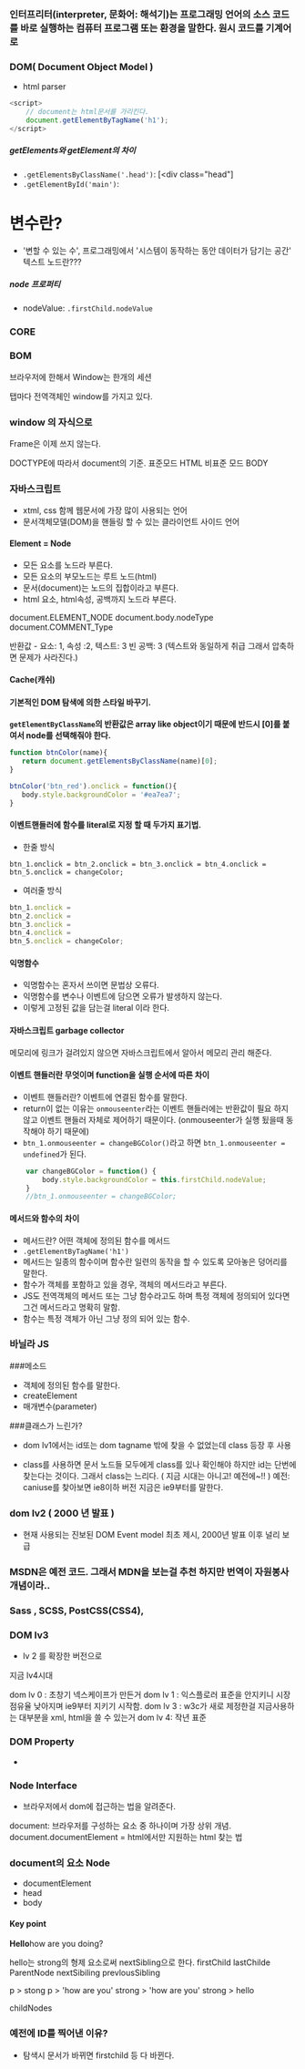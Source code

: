 ### 인터프리터(interpreter, 문화어: 해석기)는 프로그래밍 언어의 소스 코드를 바로 실행하는 컴퓨터 프로그램 또는 환경을 말한다. 원시 코드를 기계어로



### DOM( Document Object Model )
- html parser 

```javascript
<script>
	// document는 html문서를 가리킨다.
	document.getElementByTagName('h1');
</script>
```

##### getElements와 getElement의 차이
- `.getElementsByClassName('.head')`: [<div class="head"]
- `.getElementById('main')`: <div id="main">

# 변수란? 
- '변할 수 있는 수', 프로그래밍에서 '시스템이 동작하는 동안 데이터가 담기는 공간'
텍스트 노드란???

##### node 프로퍼티
- nodeValue:
`.firstChild.nodeValue`


### CORE

### BOM

브라우저에 한해서 Window는 한개의 세션 

탭마다 전역객체인 window를 가지고 있다.

### window 의 자식으로

Frame은 이제 쓰지 않는다.

DOCTYPE에 따라서 document의 기준.
표준모드 HTML 
비표준 모드 BODY 




### 자바스크립트 
- xtml, css 함께 웹문서에 가장 많이 사용되는 언어
- 문서객체모델(DOM)을 핸들링 할 수 있는 클라이언트 사이드 언어

#### Element = Node
- 모든 요소를 노드라 부른다. 
- 모든 요소의 부모노드는 루트 노드(html)
- 문서(document)는  노드의 집합이라고 부른다.
- html 요소, html속성, 공백까지 노드라 부른다.

document.ELEMENT_NODE
document.body.nodeType 
document.COMMENT_Type

반환값 - 요소: 1, 속성 :2, 텍스트: 3 빈 공백: 3 (텍스트와 동일하게 취급 그래서 압축하면 문제가 사라진다.)

#### Cache(캐쉬)

#### 기본적인 DOM 탐색에 의한 스타일 바꾸기.
 
 **`getElementByClassName`의 반환값은 array like object이기 때문에 반드시 [0]를 붙여서 node를 선택해줘야 한다.**
 ```javascript
 function btnColor(name){
	return document.getElementsByClassName(name)[0];
}

btnColor('btn_red').onclick = function(){
	body.style.backgroundColor = '#ea7ea7';
}
```

#### 이벤트핸들러에 함수를 literal로 지정 할 때 두가지 표기법.

- 한줄 방식 

`btn_1.onclick = btn_2.onclick = btn_3.onclick = btn_4.onclick = btn_5.onclick = changeColor;`

- 여러줄 방식

```javascript
btn_1.onclick = 
btn_2.onclick =
btn_3.onclick =
btn_4.onclick =
btn_5.onclick = changeColor;
```

#### 익명함수
- 익명함수는 혼자서 쓰이면 문법상 오류다.
- 익명함수를 변수나 이벤트에 담으면 오류가 발생하지 않는다.
- 이렇게 고정된 값을 담는걸 literal 이라 한다.

#### 자바스크립트 garbage collector
메모리에 링크가 걸려있지 않으면 자바스크립트에서 알아서 메모리 관리 해준다.

#### 이벤트 핸들러란 무엇이며 function을 실행 순서에 따른 차이
- 이벤트 핸들러란? 이벤트에 연결된 함수를 말한다.
- return이 없는 이유는 `onmouseenter`라는 이벤트 핸들러에는 반환값이 필요 하지 않고 이벤트 핸들러 자체로 제어하기 때문이다. (onmouseenter가 실행 됬을때 동작해야 하기 때문에)
- `btn_1.onmouseenter = changeBGColor()`라고 하면 `btn_1.onmouseenter = undefined`가 된다.

```javascript
	var changeBGColor = function() {
		body.style.backgroundColor = this.firstChild.nodeValue;
	}
	//btn_1.onmouseenter = changeBGColor; 
```

#### 메서드와 함수의 차이
- 메서드란? 어떤 객체에 정의된 함수를 메서드
- `.getElementByTagName('h1')`
- 메서드는 일종의 함수이며 함수란 일련의 동작을 할 수 있도록 모아놓은 덩어리를 말한다.
- 함수가 객체를 포함하고 있을 경우, 객체의 메서드라고 부른다.
- JS도 전역객체의 메서드 또는 그냥 함수라고도 하며 특정 객체에 정의되어 있다면 그건 메서드라고 명확히 말함.
- 함수는 특정 객체가 아닌 그냥 정의 되어 있는 함수.


### 바닐라 JS


###메소드
- 객체에 정의된 함수를 말한다. 
- createElement
- 매개변수(parameter) 

###클래스가 느린가?
- dom lv1에서는 id또는 dom tagname 밖에 찾을 수 없었는데
class 등장 후 사용

- class를 사용하면 문서 노드들 모두에게 class를 있나 확인해야 하지만
id는 단번에 찾는다는 것이다. 그래서 class는 느리다.
( 지금 시대는 아니고! 예전에~!! )
예전: caniuse를 찾아보면 ie8이하 버전 
지금은 ie9부터를 말한다.

### dom lv2 ( 2000 년 발표 )
- 현재 사용되는 진보된 DOM Event model 최초 제시, 2000년 발표 이후 널리 보급

### MSDN은 예전 코드. 그래서 MDN을 보는걸 추천 하지만 번역이 자원봉사개념이라..


### Sass , SCSS, PostCSS(CSS4), 

### DOM lv3
- lv 2 를 확장한 버전으로 

지금 lv4시대 

dom lv 0 : 초창기 넥스케이프가 만든거
dom lv 1 : 
익스플로러 표준을 안지키니 시장점유율 낮아지며 ie9부터 지키기 시작함.
dom lv 3 : w3c가 새로 제정한걸 지금사용하는 대부분을 xml, html을 쓸 수 있는거
dom lv 4: 작년 표준

### DOM Property
- 

### Node Interface
- 브라우저에서 dom에 접근하는 법을 알려준다.

document: 브라우저를 구성하는 요소 중 하나이며 가장 상위 개념.
document.documentElement = html에서만 지원하는 html 찾는 법

### document의 요소 Node
- documentElement
- head
- body

#### Key point
<p><strong>Hello</strong>how are you doing?</p>
hello는 strong의 형제 요소로써 nextSibling으로 한다.
firstChild 
lastChilde
ParentNode
nextSibiling
prevlousSibling

p > stong
p > 'how are you'
strong > 'how are you'
strong > hello

childNodes

### 예전에 ID를 찍어낸 이유?
- 탐색시 문서가 바뀌면 firstchild 등 다 바뀐다.












